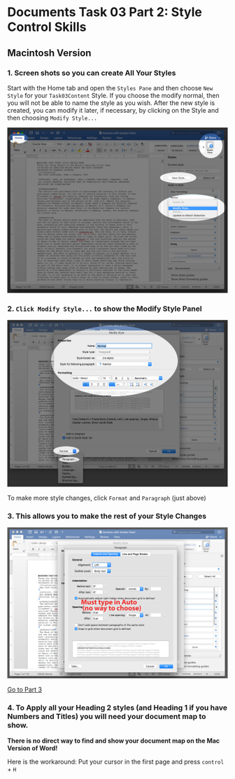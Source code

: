 # Documents Task 03 Part 2: Style Control Skills

## Macintosh Version

### 1. Screen shots so you can create All Your Styles

Start with the Home tab<!----> and open the ```Styles Pane``` and then choose ```New Style``` for your ```Task03Content``` Style. If you choose the modify normal, then you will not be able to name the style as you wish. After the new style is created, you can modify it later, if necessary, by clicking on the Style and then choosing ```Modify Style...```

<img src="styles-mod.png" width="800">


### 2. ```Click Modify Style...``` to show the Modify Style Panel

<img src="modify-style-panel.png" width="800">

To make more style changes, click ```Format``` and ```Paragraph``` (just above)


### 3. This allows you to make the rest of your Style Changes

<img src="paragraph.png" width="800">

[Go to Part 3](../docs-mac-project-part-3/README.md)

### 4. To Apply all your Heading 2 styles (and Heading 1 if you have Numbers and Titles) you will need your document map to show. 

**There is no  direct way to find and show your document map on the Mac Version of Word!**

Here is the workaround: Put your cursor in the first page and press ```control``` + ```H```

